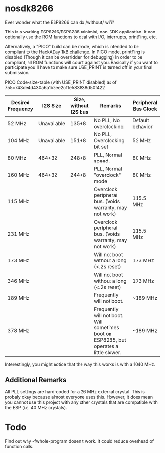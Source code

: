 # nosdk8266

Ever wonder what the ESP8266 can do /without/ wifi?

This is a working ESP8266/ESP8285 minimial, non-SDK application.  It can optionally use the ROM functions to deal with I/O, interrupts, printf'ing, etc.

Alternatively, a "PICO" build can be made, which is intended to be compliant to the HackADay [1kB challenge](https://hackaday.io/contest/18215-the-1kb-challenge). In PICO mode, printf'ing is disabled (Though it can be overridden for debugging)  In order to be compliant, all ROM functions will count against you.  Basically if you want to participate you'll have to make sure USE_PRINT is turned off in your final submission.

PICO Code-size-table (with USE_PRINT disabled) as of 755c743de4d430a6a1b3ee2c11e583838d50f422

| Desired Frequency | I2S Size | Size, without I2S bus | Remarks | Peripheral Bus Clock |
| ----------------- | ----------------------- | --------------------- | ------- | ----- |
| 52 MHz | Unavailable | 135+8 | No PLL, No overclocking | Default behavior | 52 MHz |
| 104 MHz | Unavailable | 151+8 | No PLL, Overclocking bit set | 52 MHz |
| 80 MHz | 464+32 | 248+8 | PLL, Normal speed. | 80 MHz |
| 160 MHz | 464+32 | 244+8 | PLL, Normal "overclock" mode | 80 MHz |
| 115 MHz |  |  | Overclock peripheral bus. (Voids warranty, may not work) | 115.5 MHz |
| 231 MHz |  |  | Overclock peripheral bus. (Voids warranty, may not work) | 115.5 MHz |
| 173 MHz |  |  | Will not boot without a long (<.2s reset) | 173 MHz |
| 346 MHz |  |  | Will not boot without a long (<.2s reset) | 173 MHz |
| 189 MHz |  |  | Frequently will not boot. | ~189 MHz |
| 378 MHz |  |  | Frequently will not boot. Will sometimes boot on ESP8285, but operates a little slower. | ~189 MHz |


Interestingly, you might notice that the way this works is with a 1040 MHz.

## Additional Remarks

All PLL settings are hard-coded for a 26 MHz external crystal.  This is probaly okay because almost everyone uses this.  However, it does mean you cannot use this project with any other crystals that are compatible with the ESP (i.e. 40 MHz crystals).

# Todo

Find out why -fwhole-program dosen't work.  It could reduce overhead of function calls.



